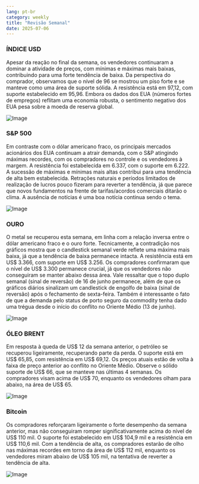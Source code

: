 ```yaml
---
lang: pt-br
category: weekly
title: "Revisão Semanal"
date: 2025-07-06
---
```


### ÍNDICE USD

Apesar da reação no final da semana, os vendedores continuaram a dominar a atividade de preços, com mínimas e máximas mais baixas, contribuindo para uma forte tendência de baixa. Da perspectiva do comprador, observamos que o nível de 96 se mostrou um piso forte e se manteve como uma área de suporte sólida. A resistência está em 97,12, com suporte estabelecido em 95,96. Embora os dados dos EUA (números fortes de empregos) reflitam uma economia robusta, o sentimento negativo dos EUA pesa sobre a moeda de reserva global.

![Image](https://markleighedu.github.io/img/Jul-2025/06-Jul-2025/usdindex.jpg)

### S&P 500

Em contraste com o dólar americano fraco, os principais mercados acionários dos EUA continuam a atrair demanda, com o S&P atingindo máximas recordes, com os compradores no controle e os vendedores à margem. A resistência foi estabelecida em 6.337, com o suporte em 6.222. A sucessão de máximas e mínimas mais altas contribui para uma tendência de alta bem estabelecida. Retrações naturais e períodos limitados de realização de lucros pouco fizeram para reverter a tendência, já que parece que novos fundamentos na frente de tarifas/acordos comerciais ditarão o clima. A ausência de notícias é uma boa notícia continua sendo o tema.

![Image](https://markleighedu.github.io/img/Jul-2025/06-Jul-2025/sp500.jpg)

### OURO

O metal se recuperou esta semana, em linha com a relação inversa entre o dólar americano fraco e o ouro forte. Tecnicamente, a contradição nos gráficos mostra que o candlestick semanal verde reflete uma máxima mais baixa, já que a tendência de baixa permanece intacta. A resistência está em US$ 3.366, com suporte em US$ 3.256. Os compradores confirmaram que o nível de US$ 3.300 permanece crucial, já que os vendedores não conseguiram se manter abaixo dessa área. Vale ressaltar que o topo duplo semanal (sinal de reversão) de 16 de junho permanece, além de que os gráficos diários sinalizam um candlestick de engolfo de baixa (sinal de reversão) após o fechamento de sexta-feira. Também é interessante o fato de que a demanda pelo status de porto seguro da commodity tenha dado uma trégua desde o início do conflito no Oriente Médio (13 de junho).

![Image](https://markleighedu.github.io/img/Jul-2025/06-Jul-2025/gold.jpg)

### ÓLEO BRENT

Em resposta à queda de US$ 12 da semana anterior, o petróleo se recuperou ligeiramente, recuperando parte da perda. O suporte está em US$ 65,85, com resistência em US$ 69,12. Os preços atuais estão de volta à faixa de preço anterior ao conflito no Oriente Médio. Observe o sólido suporte de US$ 66, que se manteve nas últimas 4 semanas. Os compradores visam acima de US$ 70, enquanto os vendedores olham para abaixo, na área de US$ 65.

![Image](https://markleighedu.github.io/img/Jul-2025/06-Jul-2025/brentoil.jpg)

### Bitcoin

Os compradores reforçaram ligeiramente o forte desempenho da semana anterior, mas não conseguiram romper significativamente acima do nível de US$ 110 mil. O suporte foi estabelecido em US$ 104,9 mil e a resistência em US$ 110,6 mil. Com a tendência de alta, os compradores estarão de olho nas máximas recordes em torno da área de US$ 112 mil, enquanto os vendedores miram abaixo de US$ 105 mil, na tentativa de reverter a tendência de alta.

![Image](https://markleighedu.github.io/img/Jul-2025/06-Jul-2025/bitcoin.jpg)

